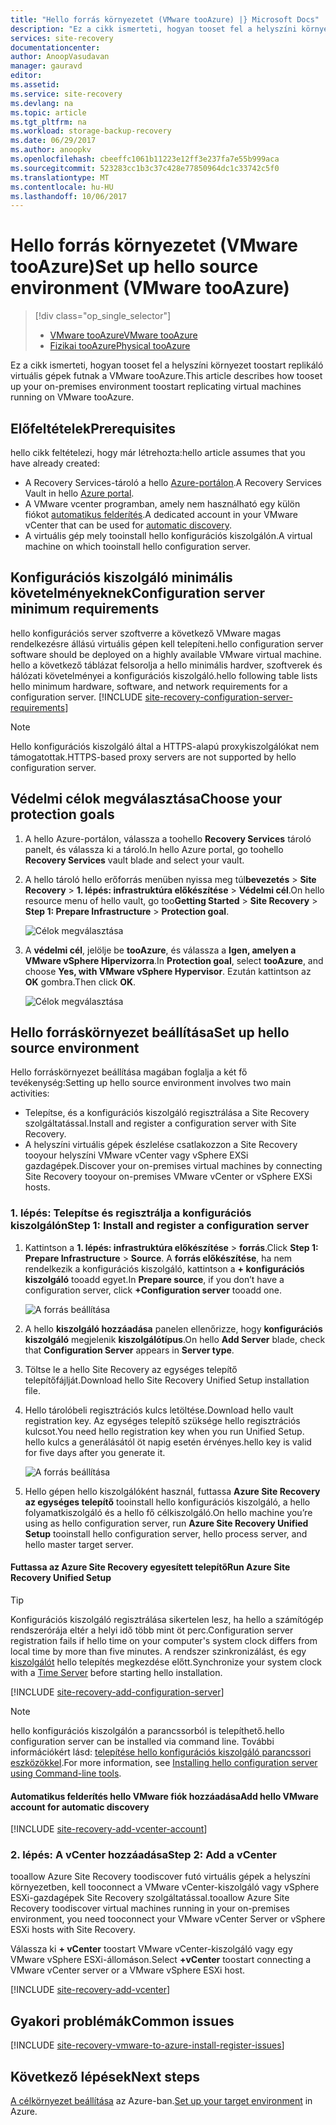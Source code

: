 ```yaml
---
title: "Hello forrás környezetet (VMware tooAzure) |} Microsoft Docs"
description: "Ez a cikk ismerteti, hogyan tooset fel a helyszíni környezet toostart replikálása VMware virtuális gépek tooAzure."
services: site-recovery
documentationcenter: 
author: AnoopVasudavan
manager: gauravd
editor: 
ms.assetid: 
ms.service: site-recovery
ms.devlang: na
ms.topic: article
ms.tgt_pltfrm: na
ms.workload: storage-backup-recovery
ms.date: 06/29/2017
ms.author: anoopkv
ms.openlocfilehash: cbeeffc1061b11223e12ff3e237fa7e55b999aca
ms.sourcegitcommit: 523283cc1b3c37c428e77850964dc1c33742c5f0
ms.translationtype: MT
ms.contentlocale: hu-HU
ms.lasthandoff: 10/06/2017
---
```

# <a name="set-up-hello-source-environment-vmware-tooazure"></a><span data-ttu-id="d23ce-103">Hello forrás környezetet (VMware tooAzure)</span><span class="sxs-lookup"><span data-stu-id="d23ce-103">Set up hello source environment (VMware tooAzure)</span></span>
> [!div class="op_single_selector"]
> * [<span data-ttu-id="d23ce-104">VMware tooAzure</span><span class="sxs-lookup"><span data-stu-id="d23ce-104">VMware tooAzure</span></span>](./site-recovery-set-up-vmware-to-azure.md)
> * [<span data-ttu-id="d23ce-105">Fizikai tooAzure</span><span class="sxs-lookup"><span data-stu-id="d23ce-105">Physical tooAzure</span></span>](./site-recovery-set-up-physical-to-azure.md)

<span data-ttu-id="d23ce-106">Ez a cikk ismerteti, hogyan tooset fel a helyszíni környezet toostart replikáló virtuális gépek futnak a VMware tooAzure.</span><span class="sxs-lookup"><span data-stu-id="d23ce-106">This article describes how tooset up your on-premises environment toostart replicating virtual machines running on VMware tooAzure.</span></span>

## <a name="prerequisites"></a><span data-ttu-id="d23ce-107">Előfeltételek</span><span class="sxs-lookup"><span data-stu-id="d23ce-107">Prerequisites</span></span>

<span data-ttu-id="d23ce-108">hello cikk feltételezi, hogy már létrehozta:</span><span class="sxs-lookup"><span data-stu-id="d23ce-108">hello article assumes that you have already created:</span></span>
- <span data-ttu-id="d23ce-109">A Recovery Services-tároló a hello [Azure-portálon](http://portal.azure.com "Azure-portálon").</span><span class="sxs-lookup"><span data-stu-id="d23ce-109">A Recovery Services Vault in hello [Azure portal](http://portal.azure.com "Azure portal").</span></span>
- <span data-ttu-id="d23ce-110">A VMware vcenter programban, amely nem használható egy külön fiókot [automatikus felderítés](./site-recovery-vmware-to-azure.md).</span><span class="sxs-lookup"><span data-stu-id="d23ce-110">A dedicated account in your VMware vCenter that can be used for [automatic discovery](./site-recovery-vmware-to-azure.md).</span></span>
- <span data-ttu-id="d23ce-111">A virtuális gép mely tooinstall hello konfigurációs kiszolgálón.</span><span class="sxs-lookup"><span data-stu-id="d23ce-111">A virtual machine on which tooinstall hello configuration server.</span></span>

## <a name="configuration-server-minimum-requirements"></a><span data-ttu-id="d23ce-112">Konfigurációs kiszolgáló minimális követelményeknek</span><span class="sxs-lookup"><span data-stu-id="d23ce-112">Configuration server minimum requirements</span></span>
<span data-ttu-id="d23ce-113">hello konfigurációs server szoftverre a következő VMware magas rendelkezésre állású virtuális gépen kell telepíteni.</span><span class="sxs-lookup"><span data-stu-id="d23ce-113">hello configuration server software should be deployed on a highly available VMware virtual machine.</span></span> <span data-ttu-id="d23ce-114">hello a következő táblázat felsorolja a hello minimális hardver, szoftverek és hálózati követelményei a konfigurációs kiszolgáló.</span><span class="sxs-lookup"><span data-stu-id="d23ce-114">hello following table lists hello minimum hardware, software, and network requirements for a configuration server.</span></span>
[!INCLUDE [site-recovery-configuration-server-requirements](../../includes/site-recovery-configuration-and-scaleout-process-server-requirements.md)]

> [!NOTE]
> <span data-ttu-id="d23ce-115">Hello konfigurációs kiszolgáló által a HTTPS-alapú proxykiszolgálókat nem támogatottak.</span><span class="sxs-lookup"><span data-stu-id="d23ce-115">HTTPS-based proxy servers are not supported by hello configuration server.</span></span>

## <a name="choose-your-protection-goals"></a><span data-ttu-id="d23ce-116">Védelmi célok megválasztása</span><span class="sxs-lookup"><span data-stu-id="d23ce-116">Choose your protection goals</span></span>

1. <span data-ttu-id="d23ce-117">A hello Azure-portálon, válassza a toohello **Recovery Services** tároló panelt, és válassza ki a tároló.</span><span class="sxs-lookup"><span data-stu-id="d23ce-117">In hello Azure portal, go toohello **Recovery Services** vault blade and select your vault.</span></span>
2. <span data-ttu-id="d23ce-118">A hello tároló hello erőforrás menüben nyissa meg túl**bevezetés** > **Site Recovery** > **1. lépés: infrastruktúra előkészítése**  >  **Védelmi cél**.</span><span class="sxs-lookup"><span data-stu-id="d23ce-118">On hello resource menu of hello vault, go too**Getting Started** > **Site Recovery** > **Step 1: Prepare Infrastructure** > **Protection goal**.</span></span>

    ![Célok megválasztása](./media/site-recovery-set-up-vmware-to-azure/choose-goals.png)
3. <span data-ttu-id="d23ce-120">A **védelmi cél**, jelölje be **tooAzure**, és válassza a **Igen, amelyen a VMware vSphere Hipervizorra**.</span><span class="sxs-lookup"><span data-stu-id="d23ce-120">In **Protection goal**, select **tooAzure**, and choose **Yes, with VMware vSphere Hypervisor**.</span></span> <span data-ttu-id="d23ce-121">Ezután kattintson az **OK** gombra.</span><span class="sxs-lookup"><span data-stu-id="d23ce-121">Then click **OK**.</span></span>

    ![Célok megválasztása](./media/site-recovery-set-up-vmware-to-azure/choose-goals2.png)

## <a name="set-up-hello-source-environment"></a><span data-ttu-id="d23ce-123">Hello forráskörnyezet beállítása</span><span class="sxs-lookup"><span data-stu-id="d23ce-123">Set up hello source environment</span></span>
<span data-ttu-id="d23ce-124">Hello forráskörnyezet beállítása magában foglalja a két fő tevékenység:</span><span class="sxs-lookup"><span data-stu-id="d23ce-124">Setting up hello source environment involves two main activities:</span></span>

- <span data-ttu-id="d23ce-125">Telepítse, és a konfigurációs kiszolgáló regisztrálása a Site Recovery szolgáltatással.</span><span class="sxs-lookup"><span data-stu-id="d23ce-125">Install and register a configuration server with Site Recovery.</span></span>
- <span data-ttu-id="d23ce-126">A helyszíni virtuális gépek észlelése csatlakozzon a Site Recovery tooyour helyszíni VMware vCenter vagy vSphere EXSi gazdagépek.</span><span class="sxs-lookup"><span data-stu-id="d23ce-126">Discover your on-premises virtual machines by connecting Site Recovery tooyour on-premises VMware vCenter or vSphere EXSi hosts.</span></span>

### <a name="step-1-install-and-register-a-configuration-server"></a><span data-ttu-id="d23ce-127">1. lépés: Telepítse és regisztrálja a konfigurációs kiszolgálón</span><span class="sxs-lookup"><span data-stu-id="d23ce-127">Step 1: Install and register a configuration server</span></span>

1. <span data-ttu-id="d23ce-128">Kattintson a **1. lépés: infrastruktúra előkészítése** > **forrás**.</span><span class="sxs-lookup"><span data-stu-id="d23ce-128">Click **Step 1: Prepare Infrastructure** > **Source**.</span></span> <span data-ttu-id="d23ce-129">A **forrás előkészítése**, ha nem rendelkezik a konfigurációs kiszolgáló, kattintson a **+ konfigurációs kiszolgáló** tooadd egyet.</span><span class="sxs-lookup"><span data-stu-id="d23ce-129">In **Prepare source**, if you don’t have a configuration server, click **+Configuration server** tooadd one.</span></span>

    ![A forrás beállítása](./media/site-recovery-set-up-vmware-to-azure/set-source1.png)
2. <span data-ttu-id="d23ce-131">A hello **kiszolgáló hozzáadása** panelen ellenőrizze, hogy **konfigurációs kiszolgáló** megjelenik **kiszolgálótípus**.</span><span class="sxs-lookup"><span data-stu-id="d23ce-131">On hello **Add Server** blade, check that **Configuration Server** appears in **Server type**.</span></span>
4. <span data-ttu-id="d23ce-132">Töltse le a hello Site Recovery az egységes telepítő telepítőfájlját.</span><span class="sxs-lookup"><span data-stu-id="d23ce-132">Download hello Site Recovery Unified Setup installation file.</span></span>
5. <span data-ttu-id="d23ce-133">Hello tárolóbeli regisztrációs kulcs letöltése.</span><span class="sxs-lookup"><span data-stu-id="d23ce-133">Download hello vault registration key.</span></span> <span data-ttu-id="d23ce-134">Az egységes telepítő szüksége hello regisztrációs kulcsot.</span><span class="sxs-lookup"><span data-stu-id="d23ce-134">You need hello registration key when you run Unified Setup.</span></span> <span data-ttu-id="d23ce-135">hello kulcs a generálásától öt napig esetén érvényes.</span><span class="sxs-lookup"><span data-stu-id="d23ce-135">hello key is valid for five days after you generate it.</span></span>

    ![A forrás beállítása](./media/site-recovery-set-up-vmware-to-azure/set-source2.png)
6. <span data-ttu-id="d23ce-137">Hello gépen hello kiszolgálóként használ, futtassa **Azure Site Recovery az egységes telepítő** tooinstall hello konfigurációs kiszolgáló, a hello folyamatkiszolgáló és a hello fő célkiszolgáló.</span><span class="sxs-lookup"><span data-stu-id="d23ce-137">On hello machine you’re using as hello configuration server, run **Azure Site Recovery Unified Setup** tooinstall hello configuration server, hello process server, and hello master target server.</span></span>

#### <a name="run-azure-site-recovery-unified-setup"></a><span data-ttu-id="d23ce-138">Futtassa az Azure Site Recovery egyesített telepítő</span><span class="sxs-lookup"><span data-stu-id="d23ce-138">Run Azure Site Recovery Unified Setup</span></span>

> [!TIP]
> <span data-ttu-id="d23ce-139">Konfigurációs kiszolgáló regisztrálása sikertelen lesz, ha hello a számítógép rendszerórája eltér a helyi idő több mint öt perc.</span><span class="sxs-lookup"><span data-stu-id="d23ce-139">Configuration server registration fails if hello time on your computer's system clock differs from local time by more than five minutes.</span></span> <span data-ttu-id="d23ce-140">A rendszer szinkronizálást, és egy [kiszolgálót](https://technet.microsoft.com/windows-server-docs/identity/ad-ds/get-started/windows-time-service/windows-time-service) hello telepítés megkezdése előtt.</span><span class="sxs-lookup"><span data-stu-id="d23ce-140">Synchronize your system clock with a [Time Server](https://technet.microsoft.com/windows-server-docs/identity/ad-ds/get-started/windows-time-service/windows-time-service) before starting hello installation.</span></span>

[!INCLUDE [site-recovery-add-configuration-server](../../includes/site-recovery-add-configuration-server.md)]

> [!NOTE]
> <span data-ttu-id="d23ce-141">hello konfigurációs kiszolgálón a parancssorból is telepíthető.</span><span class="sxs-lookup"><span data-stu-id="d23ce-141">hello configuration server can be installed via command line.</span></span> <span data-ttu-id="d23ce-142">További információkért lásd: [telepítése hello konfigurációs kiszolgáló parancssori eszközökkel](http://aka.ms/installconfigsrv).</span><span class="sxs-lookup"><span data-stu-id="d23ce-142">For more information, see [Installing hello configuration server using Command-line tools](http://aka.ms/installconfigsrv).</span></span>

#### <a name="add-hello-vmware-account-for-automatic-discovery"></a><span data-ttu-id="d23ce-143">Automatikus felderítés hello VMware fiók hozzáadása</span><span class="sxs-lookup"><span data-stu-id="d23ce-143">Add hello VMware account for automatic discovery</span></span>

[!INCLUDE [site-recovery-add-vcenter-account](../../includes/site-recovery-add-vcenter-account.md)]

### <a name="step-2-add-a-vcenter"></a><span data-ttu-id="d23ce-144">2. lépés: A vCenter hozzáadása</span><span class="sxs-lookup"><span data-stu-id="d23ce-144">Step 2: Add a vCenter</span></span>
<span data-ttu-id="d23ce-145">tooallow Azure Site Recovery toodiscover futó virtuális gépek a helyszíni környezetben, kell tooconnect a VMware vCenter-kiszolgáló vagy vSphere ESXi-gazdagépek Site Recovery szolgáltatással.</span><span class="sxs-lookup"><span data-stu-id="d23ce-145">tooallow Azure Site Recovery toodiscover virtual machines running in your on-premises environment, you need tooconnect your VMware vCenter Server or vSphere ESXi hosts with Site Recovery.</span></span>

<span data-ttu-id="d23ce-146">Válassza ki **+ vCenter** toostart VMware vCenter-kiszolgáló vagy egy VMware vSphere ESXi-állomáson.</span><span class="sxs-lookup"><span data-stu-id="d23ce-146">Select **+vCenter** toostart connecting a VMware vCenter server or a VMware vSphere ESXi host.</span></span>

[!INCLUDE [site-recovery-add-vcenter](../../includes/site-recovery-add-vcenter.md)]


## <a name="common-issues"></a><span data-ttu-id="d23ce-147">Gyakori problémák</span><span class="sxs-lookup"><span data-stu-id="d23ce-147">Common issues</span></span>
[!INCLUDE [site-recovery-vmware-to-azure-install-register-issues](../../includes/site-recovery-vmware-to-azure-install-register-issues.md)]


## <a name="next-steps"></a><span data-ttu-id="d23ce-148">Következő lépések</span><span class="sxs-lookup"><span data-stu-id="d23ce-148">Next steps</span></span>
<span data-ttu-id="d23ce-149">[A célkörnyezet beállítása](./site-recovery-prepare-target-vmware-to-azure.md) az Azure-ban.</span><span class="sxs-lookup"><span data-stu-id="d23ce-149">[Set up your target environment](./site-recovery-prepare-target-vmware-to-azure.md) in Azure.</span></span>
